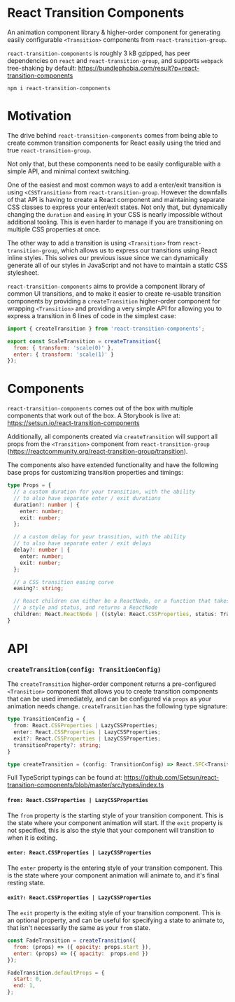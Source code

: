 # React Transition Components

An animation component library & higher-order component for generating easily configurable `<Transition>` components from `react-transition-group`.

`react-transition-components` is roughly 3 kB gzipped, has peer dependencies on `react` and `react-transition-group`, and supports `webpack` tree-shaking by default: https://bundlephobia.com/result?p=react-transition-components

`npm i react-transition-components`

# Motivation
The drive behind `react-transition-components` comes from being able to create common transition components for React easily using the tried and true `react-transition-group`.

Not only that, but these components need to be easily configurable with a simple API, and minimal context switching.

One of the easiest and most common ways to add a enter/exit transition is using `<CSSTransition>` from `react-transition-group`. However the downfalls of that API is having to create a React component and maintaining separate CSS classes to express your enter/exit states. Not only that, but dynamically changing the `duration` and `easing` in your CSS is nearly impossible without additional tooling. This is even harder to manage if you are transitioning on multiple CSS properties at once.

The other way to add a transition is using `<Transition>` from `react-transition-group`, which allows us to express our transitions using React inline styles. This solves our previous issue since we can dynamically generate all of our styles in JavaScript and not have to maintain a static CSS stylesheet.

`react-transition-components` aims to provide a component library of common UI transitions, and to make it easier to create re-usable transition components by providing a `createTransition` higher-order component for wrapping `<Transition>` and providing a very simple API for allowing you to express a transition in 6 lines of code in the simplest case:

```jsx
import { createTransition } from 'react-transition-components';

export const ScaleTransition = createTransition({
  from: { transform: 'scale(0)' },
  enter: { transform: 'scale(1)' }
});
```

# Components
`react-transition-components` comes out of the box with multiple components that work out of the box. A Storybook is live at:  https://setsun.io/react-transition-components

Additionally, all components created via `createTransition` will support all props from the `<Transition>` component from `react-transition-group` (https://reactcommunity.org/react-transition-group/transition).

The components also have extended functionality and have the following base props for customizing transition properties and timings:

```ts
type Props = {
  // a custom duration for your transition, with the ability
  // to also have separate enter / exit durations
  duration?: number | {
    enter: number;
    exit: number;
  };

  // a custom delay for your transition, with the ability
  // to also have separate enter / exit delays
  delay?: number | {
    enter: number;
    exit: number;
  };

  // a CSS transition easing curve
  easing?: string;

  // React children can either be a ReactNode, or a function that takes
  // a style and status, and returns a ReactNode
  children: React.ReactNode | ((style: React.CSSProperties, status: TransitionStatus) => React.ReactNode);
}
```

# API
### `createTransition(config: TransitionConfig)`

The `createTransition` higher-order component returns a pre-configured `<Transition>` component that allows you to create transition components that can be used immediately, and can be configured via `props` as your animation needs change. `createTransition` has the following type signature:

```ts
type TransitionConfig = {
  from: React.CSSProperties | LazyCSSProperties;
  enter: React.CSSProperties | LazyCSSProperties;
  exit?: React.CSSProperties | LazyCSSProperties;
  transitionProperty?: string;
}

type createTransition = (config: TransitionConfig) => React.SFC<TransitionProps>
```

Full TypeScript typings can be found at: https://github.com/Setsun/react-transition-components/blob/master/src/types/index.ts

#### `from: React.CSSProperties | LazyCSSProperties`
The `from` property is the starting style of your transition component. This is the state where your component animation will start. If the `exit` property is not specified, this is also the style that your component will transition to when it is exiting.

#### `enter: React.CSSProperties | LazyCSSProperties`
The `enter` property is the entering style of your transition component. This is the state where your component animation will animate to, and it's final resting state.

#### `exit?: React.CSSProperties | LazyCSSProperties`
The `exit` property is the exiting style of your transition component. This is an optional property, and can be useful for specifying a state to animate to, that isn't necessarily the same as your `from` state.

```jsx
const FadeTransition = createTransition({
  from: (props) => ({ opacity: props.start }),
  enter: (props) => ({ opacity:  props.end })
});

FadeTransition.defaultProps = {
  start: 0,
  end: 1,
};
```
